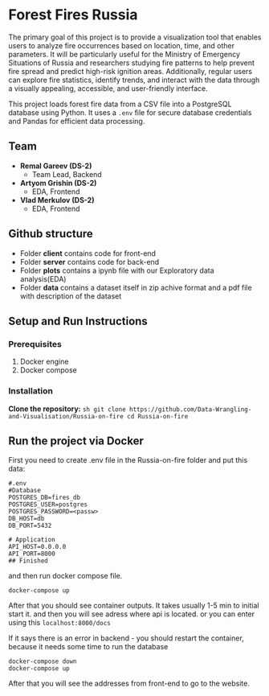 ﻿# Forest Fires Russia

The primary goal of this project is to provide a visualization tool that enables users to analyze fire occurrences based on location, time, and other parameters. It will be particularly useful for the Ministry of Emergency Situations of Russia and researchers studying fire patterns to help prevent fire spread and predict high-risk ignition areas. Additionally, regular users can explore fire statistics, identify trends, and interact with the data through a visually appealing, accessible, and user-friendly interface.

This project loads forest fire data from a CSV file into a PostgreSQL database using Python. It uses a `.env` file for secure database credentials and Pandas for efficient data processing.
## Team
- **Remal Gareev (DS-2)**
  - Team Lead, Backend
- **Artyom Grishin (DS-2)**
  - EDA, Frontend
- **Vlad Merkulov (DS-2)**
  - EDA, Frontend
## Github structure
- Folder **client** contains code for front-end
- Folder **server** contains code for back-end
- Folder **plots** contains a ipynb file with our Exploratory data analysis(EDA)
- Folder **data** contains a dataset itself in zip achive format and a pdf file with description of the dataset
## Setup and Run Instructions

### Prerequisites

1. Docker engine 
2. Docker compose
### Installation
**Clone the repository:**
    ```sh
    git clone https://github.com/Data-Wrangling-and-Visualisation/Russia-on-fire
    cd Russia-on-fire
    ```
## Run the project via Docker

First you need to create .env file in the Russia-on-fire folder and put this data:
```
#.env
#Database
POSTGRES_DB=fires_db
POSTGRES_USER=postgres
POSTGRES_PASSWORD=<passw>
DB_HOST=db
DB_PORT=5432

# Application
API_HOST=0.0.0.0
API_PORT=8000
## Finished
```

and then run docker compose file. 
```
docker-compose up
```
After that you should see container outputs.  It takes usually 1-5 min to initial start it. and then you will see adress where api is located.
or you can enter using this ```localhost:8000/docs```

If it says there is an error in backend - you should restart the container, because it needs some time to run the database
```
docker-compose down
docker-compose up
```
After that you will see the addresses from front-end to go to the website.

